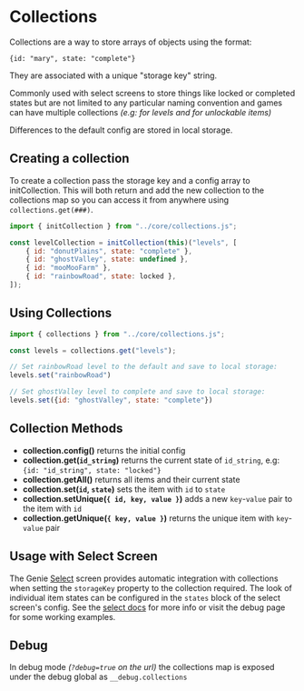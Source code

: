 # Collections

Collections are a way to store arrays of objects using the format:

`{id: "mary", state: "complete"}`

They are associated with a unique "storage key" string.

Commonly used with select screens to store things like locked or completed states but are not limited to any particular naming 
convention and games can have multiple collections _(e.g: for levels and for unlockable items)_

Differences to the default config are stored in local storage.

## Creating a collection
To create a collection pass the storage key and a config array to initCollection.
This will both return and add the new collection to the collections map so you can access it from anywhere using `collections.get(###)`.

```javascript
import { initCollection } from "../core/collections.js";

const levelCollection = initCollection(this)("levels", [
    { id: "donutPlains", state: "complete" },
    { id: "ghostValley", state: undefined },
    { id: "mooMooFarm" },
    { id: "rainbowRoad", state: locked },
]);
```

## Using Collections

```javascript
import { collections } from "../core/collections.js";

const levels = collections.get("levels");

// Set rainbowRoad level to the default and save to local storage:
levels.set("rainbowRoad")

// Set ghostValley level to complete and save to local storage:
levels.set({id: "ghostValley", state: "complete"})
```

## Collection Methods

* **collection.config()** returns the initial config
* **collection.get(`id_string`)** returns the current state of `id_string`, e.g: `{id: "id_string", state: "locked"}`
* **collection.getAll()** returns all items and their current state
* **collection.set(`id`, `state`)** sets the item with `id` to `state`
* **collection.setUnique(`{ id, key, value }`)** adds a new `key`-`value` pair to the item with `id`
* **collection.getUnique(`{ key, value }`)** returns the unique item with `key`-`value` pair

## Usage with Select Screen
The Genie [Select](select-screen.md) screen provides automatic integration with collections when setting the `storageKey` property to the collection required.
The look of individual item states can be configured in the `states` block of the select screen's config.
See the [select docs](select-screen.md) for more info or visit the debug page for some working examples. 


## Debug

In debug mode _(`?debug=true` on the url)_ the collections map is exposed under the debug global as `__debug.collections`

